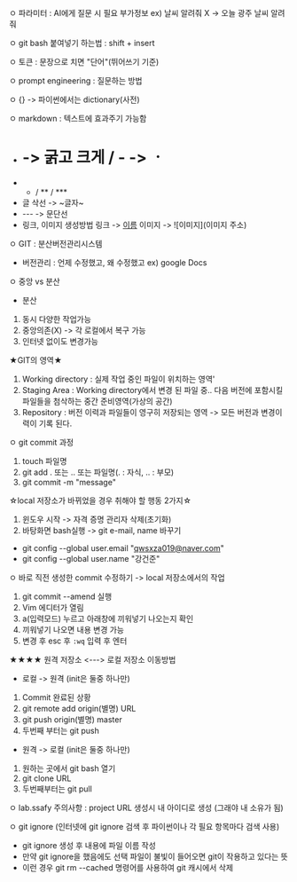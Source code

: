 ㅇ 파라미터 : AI에게 질문 시 필요 부가정보
  ex) 날씨 알려줘 X -> 오늘 광주 날씨 알려줘

ㅇ git bash 붙여넣기 하는법 : shift + insert

ㅇ 토큰 : 문장으로 치면 "단어"(뛰어쓰기 기준)

ㅇ prompt engineering : 질문하는 방법

ㅇ {} -> 파이썬에서는 dictionary(사전)

ㅇ markdown : 텍스트에 효과주기 가능함
- # -> 굵고 크게 / - -> ㆍ
- * / ** / ***
- 글 삭선 -> ~글자~
- --- -> 문단선
- 링크, 이미지 생성방법
링크 -> [이름](주소URL)
이미지 -> ![이미지](이미지 주소)

ㅇ GIT : 분산버전관리시스템
- 버전관리 : 언제 수정했고, 왜 수정했고 ex) google Docs

ㅇ 중앙 vs 분산
- 분산
1. 동시 다양한 작업가능
2. 중앙의존(X) -> 각 로컬에서 복구 가능
3. 인터넷 없이도 변경가능

★GIT의 영역★
1. Working directory : 실제 작업 중인 파일이 위치하는 영역'
2. Staging Area : Working directory에서 변경 된 파일 중.. 다음 버전에 포함시킬 파일들을 첨삭하는 중간 준비영역(가상의 공간)
3. Repository : 버전 이력과 파일들이 영구히 저장되는 영역 -> 모든 버전과 변경이력이 기록 된다.

ㅇ git commit 과정
1. touch 파일명
2. git add . 또는 .. 또는 파일명(. : 자식, .. : 부모)
3. git commit -m "message"

☆local 저장소가 바뀌었을 경우 취해야 할 행동 2가지☆
1. 윈도우 시작 -> 자격 증명 관리자 삭제(초기화)
2. 바탕화면 bash실행 -> git e-mail, name 바꾸기
- git config --global user.email "qwsxza019@naver.com"
- git config --global user.name "강건준"

ㅇ 바로 직전 생성한 commit 수정하기 -> local 저장소에서의 작업
1. git commit --amend 실행
2. Vim 에디터가 열림
3. a(입력모드) 누르고 아래창에 끼워넣기 나오는지 확인
4. 끼워넣기 나오면 내용 변경 가능
5. 변경 후 esc 후 `:wq` 입력 후 엔터

★★★★ 원격 저장소 <---> 로컬 저장소 이동방법

- 로컬 -> 원격 (init은 둘중 하나만)
1. Commit 완료된 상황
2. git remote add origin(별명) URL
3. git push origin(별명) master
4. 두번째 부터는 git push

- 원격 -> 로컬 (init은 둘중 하나만)
1. 원하는 곳에서 git bash 열기
2. git clone URL
3. 두번째부터는 git pull

ㅇ lab.ssafy 주의사항 : project URL 생성시 내 아이디로 생성 (그래야 내 소유가 됨)

ㅇ git ignore (인터넷에 git ignore 검색 후 파이썬이나 각 필요 항목마다 검색 사용)
- git ignore 생성 후 내용에 파일 이름 작성
- 만약 git ignore을 했음에도 선택 파일이 불빛이 들어오면 git이 작용하고 있다는 뜻
- 이런 경우 git rm --cached 명령어를 사용하여 git 캐시에서 삭제